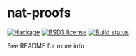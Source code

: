 # nat-proofs

[![Hackage](https://img.shields.io/hackage/v/nat-proofs.svg)](https://hackage.haskell.org/package/nat-proofs)
[![BSD3 license](https://img.shields.io/badge/license-BSD3-blue.svg)](LICENSE)
[![Build status](https://secure.travis-ci.org/chessai/nat-proofs.svg)](https://travis-ci.org/chessai/nat-proofs)

See README for more info